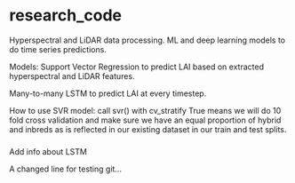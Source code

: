 # research_code
Hyperspectral and LiDAR data processing. ML and deep learning models to do time series predictions. 

Models:
Support Vector Regression to predict LAI based on extracted hyperspectral and LiDAR features.

Many-to-many LSTM to predict LAI at every timestep. 

How to use SVR model:
call svr() with cv_stratify True means we will do 10 fold cross validation and make sure we have an equal proportion of hybrid and inbreds as is reflected in our existing dataset in our train and test splits.

### 
Add info about LSTM

A changed line for testing git...
